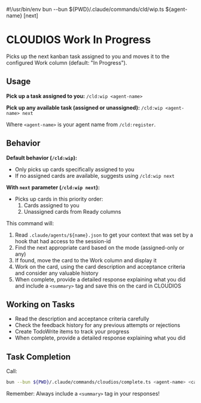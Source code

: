 #!/usr/bin/env bun --bun ${PWD}/.claude/commands/cld/wip.ts ${agent-name} [next]

# CLOUDIOS Work In Progress

Picks up the next kanban task assigned to you and moves it to the configured Work column (default: "In Progress").

## Usage

**Pick up a task assigned to you:**
`/cld:wip <agent-name>`

**Pick up any available task (assigned or unassigned):**
`/cld:wip <agent-name> next`

Where `<agent-name>` is your agent name from `/cld:register`.

## Behavior

**Default behavior (`/cld:wip`):**
- Only picks up cards specifically assigned to you
- If no assigned cards are available, suggests using `/cld:wip next`

**With `next` parameter (`/cld:wip next`):**
- Picks up cards in this priority order:
  1. Cards assigned to you
  2. Unassigned cards from Ready columns

This command will:
1. Read `.claude/agents/${name}.json` to get your context that was set by a hook that had access to the session-id
2. Find the next appropriate card based on the mode (assigned-only or any)
3. If found, move the card to the Work column and display it
4. Work on the card, using the card description and acceptance criteria and consider any valuable history
5. When complete, provide a detailed response explaining what you did and include a `<summary>` tag and save this on the card in CLOUDIOS

## Working on Tasks

- Read the description and acceptance criteria carefully
- Check the feedback history for any previous attempts or rejections
- Create TodoWrite items to track your progress
- When complete, provide a detailed response explaining what you did

## Task Completion

Call:
```bash
bun --bun ${PWD}/.claude/commands/cloudios/complete.ts <agent-name> <card-id> <message>
```

Remember: Always include a `<summary>` tag in your responses!